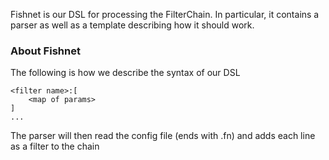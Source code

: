 Fishnet is our DSL for processing the FilterChain.
In particular, it contains a parser as well as a template describing how it should work.

### About Fishnet
The following is how we describe the syntax of our DSL

```fn
<filter name>:[
    <map of params>
]
...
```

The parser will then read the config file (ends with .fn) and adds each line as a filter to the chain